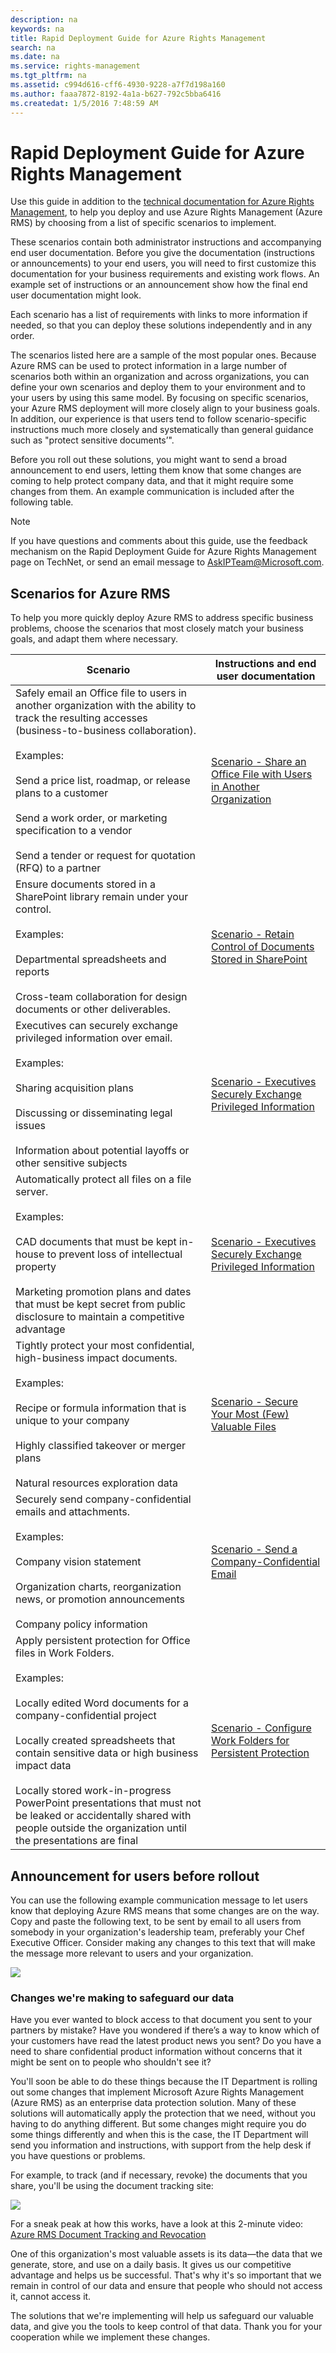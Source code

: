 ```yaml
---
description: na
keywords: na
title: Rapid Deployment Guide for Azure Rights Management
search: na
ms.date: na
ms.service: rights-management
ms.tgt_pltfrm: na
ms.assetid: c994d616-cff6-4930-9228-a7f7d198a160
ms.author: faaa7872-8192-4a1a-b627-792c5bba6416
ms.createdat: 1/5/2016 7:48:59 AM
---
```

# Rapid Deployment Guide for Azure Rights Management
Use this guide in addition to the [technical documentation for Azure Rights Management](https://technet.microsoft.com/library/jj585024.aspx), to help you deploy and use Azure Rights Management (Azure RMS) by choosing from a list of specific scenarios to implement.

These scenarios contain both administrator instructions and accompanying end user documentation. Before you give the documentation (instructions or announcements) to your end users, you will need to first customize this documentation for your business requirements and existing work flows. An example set of instructions or an announcement show how the final end user documentation might look.

Each scenario has a list of requirements with links to more information if needed, so that you can deploy these solutions independently and in any order.

The scenarios listed here are a sample of the most popular ones. Because Azure RMS can be used to protect information in a large number of scenarios both within an organization and across organizations, you can define your own scenarios and deploy them to your environment and to your users by using this same model. By focusing on specific scenarios, your Azure RMS deployment will more closely align to your business goals. In addition, our experience is that users tend to follow scenario-specific instructions much more closely and systematically than general guidance such as "protect sensitive documents’".

Before you roll out these solutions, you might want to send a broad announcement to end users, letting them know that some changes are coming to help protect company data, and that it might require some changes from them. An example communication is included after the following table.

> [!NOTE]
> If you have questions and comments about this guide, use the feedback mechanism on the Rapid Deployment Guide for Azure Rights Management page on TechNet, or send an email message to [AskIPTeam@Microsoft.com](mailto:%20askipteam@microsoft.com?subject=Rapid%20Deployment%20Guide%20feedback).

## Scenarios for Azure RMS
To help you more quickly deploy Azure RMS to address specific business problems, choose the scenarios that most closely match your business goals, and adapt them where necessary.

|Scenario|Instructions and end user documentation|
|------------|-------------------------------------------|
|Safely email an Office file to users in another organization with the ability to track the resulting accesses (business-to-business collaboration).<br /><br />Examples:<br /><br />Send a price list, roadmap, or release plans to a customer<br /><br />Send a work order, or marketing specification to a vendor<br /><br />Send a tender or request for quotation (RFQ) to a partner|[Scenario - Share an Office File with Users in Another Organization](../Topic/Scenario_-_Share_an_Office_File_with_Users_in_Another_Organization.md)|
|Ensure documents stored in a SharePoint library remain under your control.<br /><br />Examples:<br /><br />Departmental spreadsheets and reports<br /><br />Cross-team collaboration for design documents or other deliverables.|[Scenario - Retain Control of Documents Stored in SharePoint](../Topic/Scenario_-_Retain_Control_of_Documents_Stored_in_SharePoint.md)|
|Executives can securely exchange privileged information over email.<br /><br />Examples:<br /><br />Sharing acquisition plans<br /><br />Discussing or disseminating legal issues<br /><br />Information about potential layoffs or other sensitive subjects|[Scenario - Executives Securely Exchange Privileged Information](../Topic/Scenario_-_Executives_Securely_Exchange_Privileged_Information.md)|
|Automatically protect all files on a file server.<br /><br />Examples:<br /><br />CAD documents that must be kept in-house to prevent loss of intellectual property<br /><br />Marketing promotion plans and dates that must be kept secret from public disclosure to maintain a competitive advantage|[Scenario - Executives Securely Exchange Privileged Information](../Topic/Scenario_-_Executives_Securely_Exchange_Privileged_Information.md)|
|Tightly protect your most confidential, high-business impact documents.<br /><br />Examples:<br /><br />Recipe or formula information that is unique to your company<br /><br />Highly classified takeover or merger plans<br /><br />Natural resources exploration data|[Scenario - Secure Your Most &#40;Few&#41; Valuable Files](../Topic/Scenario_-_Secure_Your_Most__Few__Valuable_Files.md)|
|Securely send company-confidential emails and attachments.<br /><br />Examples:<br /><br />Company vision statement<br /><br />Organization charts, reorganization news, or promotion announcements<br /><br />Company policy information|[Scenario - Send a Company-Confidential Email](../Topic/Scenario_-_Send_a_Company-Confidential_Email.md)|
|Apply persistent protection for Office files in Work Folders.<br /><br />Examples:<br /><br />Locally edited Word documents for a company-confidential project<br /><br />Locally created spreadsheets that contain sensitive data or high business impact data<br /><br />Locally stored work-in-progress PowerPoint presentations that must not be leaked or accidentally shared with people outside the organization until the presentations are final|[Scenario - Configure Work Folders for Persistent Protection](../Topic/Scenario_-_Configure_Work_Folders_for_Persistent_Protection.md)|

## Announcement for users before rollout
You can use the following example communication message to let users know that deploying Azure RMS means that some changes are on the way. Copy and paste the following text, to be sent by email to all users from somebody in your organization's leadership team, preferably your Chef Executive Officer. Consider making any changes to this text that will make the message more relevant to users and your organization.

![](../Image/AzRMS_ExampleBanner.png)

### Changes we're making to safeguard our data
Have you ever wanted to block access to that document you sent to your partners by mistake? Have you wondered if there’s a way to know which of your customers have read the latest product news you sent? Do you have a need to share confidential product information without concerns that it might be sent on to people who shouldn't see it?

You'll soon be able to do these things because the IT Department is rolling out some changes that implement Microsoft Azure Rights Management (Azure RMS) as an enterprise data protection solution. Many of these solutions will automatically apply the protection that we need, without you having to do anything different. But some changes might require you do some things differently and when this is the case, the IT Department will send you information and instructions, with support from the help desk if you have questions or problems.

For example, to track (and if necessary, revoke) the documents that you share, you'll be using the document tracking site:

![](../Image/AzRMS_Tutorial_5_Screenshots.png)

For a sneak peak at how this works, have a look at this 2-minute video: [Azure RMS Document Tracking and Revocation](https://channel9.msdn.com/Series/Information-Protection/Azure-RMS-Document-Tracking-and-Revocation)

One of this organization's most valuable assets is its data—the data that we generate, store, and use on a daily basis. It gives us our competitive advantage and helps us be successful. That's why it's so important that we remain in control of our data and ensure that people who should not access it, cannot access it.

The solutions that we're implementing will help us safeguard our valuable data, and give you the tools to keep control of that data. Thank you for your cooperation while we implement these changes.

